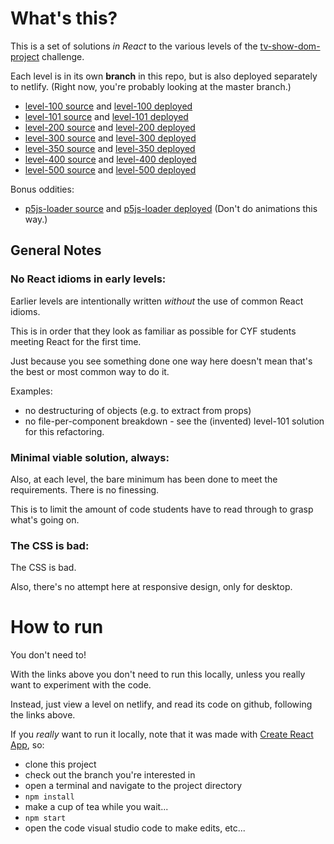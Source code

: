 # What's this?

This is a set of solutions _in React_ to the various levels of the [tv-show-dom-project](https://github.com/CodeYourFuture/syllabus/tree/master/js-core-3/tv-show-dom-project) challenge.

Each level is in its own **branch** in this repo, but is also deployed separately to netlify. (Right now, you're probably looking at the master branch.)

- [level-100 source](https://github.com/nbogie/tvmaze-project-react-solutions/tree/level-100) and [level-100 deployed](https://cyf-tv-level-100-react-solution.netlify.app/)
- [level-101 source](https://github.com/nbogie/tvmaze-project-react-solutions/tree/level-101) and [level-101 deployed](https://cyf-tv-level-101-react-solution.netlify.app/)
- [level-200 source](https://github.com/nbogie/tvmaze-project-react-solutions/tree/level-200) and [level-200 deployed](https://cyf-tv-level-200-react-solution.netlify.app/)
- [level-300 source](https://github.com/nbogie/tvmaze-project-react-solutions/tree/level-300) and [level-300 deployed](https://cyf-tv-level-300-react-solution.netlify.app/)
- [level-350 source](https://github.com/nbogie/tvmaze-project-react-solutions/tree/level-350) and [level-350 deployed](https://cyf-tv-level-350-react-solution.netlify.app/)
- [level-400 source](https://github.com/nbogie/tvmaze-project-react-solutions/tree/level-400) and [level-400 deployed](https://cyf-tv-level-400-react-solution.netlify.app/)
- [level-500 source](https://github.com/nbogie/tvmaze-project-react-solutions/tree/level-500) and [level-500 deployed](https://cyf-tv-level-500-react-solution.netlify.app/)

Bonus oddities:

- [p5js-loader source](https://github.com/nbogie/tvmaze-project-react-solutions/tree/p5js-loader) and [p5js-loader deployed](https://cyf-tv-p5js-loader-react-solution.netlify.app/) (Don't do animations this way.)

## General Notes

### No React idioms in early levels:

Earlier levels are intentionally written _without_ the use of common React idioms.

This is in order that they look as familiar as possible for CYF students meeting React for the first time.

Just because you see something done one way here doesn't mean that's the best or most common way to do it.

Examples:

- no destructuring of objects (e.g. to extract from props)
- no file-per-component breakdown - see the (invented) level-101 solution for this refactoring.

### Minimal viable solution, always:

Also, at each level, the bare minimum has been done to meet the requirements. There is no finessing.

This is to limit the amount of code students have to read through to grasp what's going on.

### The CSS is bad:

The CSS is bad.

Also, there's no attempt here at responsive design, only for desktop.

# How to run
You don't need to!


With the links above you don't need to run this locally, unless you really want to experiment with the code.

Instead, just view a level on netlify, and read its code on github, following the links above.

If you *really* want to run it locally, note that it was made with [Create React App](https://github.com/facebook/create-react-app), so:

* clone this project
* check out the branch you're interested in
* open a terminal and navigate to the project directory
* `npm install`
* make a cup of tea while you wait...
* `npm start`
* open the code visual studio code to make edits, etc...
